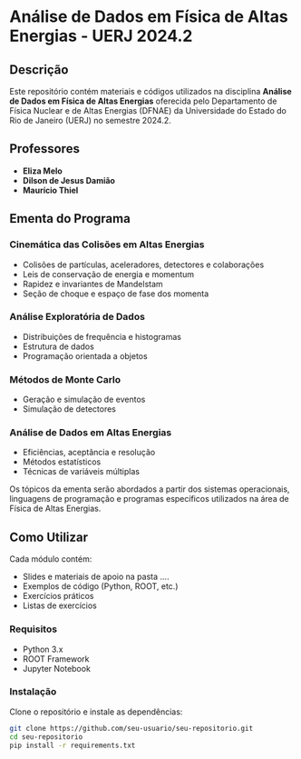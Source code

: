 # Análise de Dados em Física de Altas Energias - UERJ 2024.2

## Descrição

Este repositório contém materiais e códigos utilizados na disciplina **Análise de Dados em Física de Altas Energias** oferecida pelo Departamento de Física Nuclear e de Altas Energias (DFNAE) da Universidade do Estado do Rio de Janeiro (UERJ) no semestre 2024.2.

## Professores

- **Eliza Melo**
- **Dilson de Jesus Damião**
- **Maurício Thiel**

## Ementa do Programa

### Cinemática das Colisões em Altas Energias
- Colisões de partículas, aceleradores, detectores e colaborações
- Leis de conservação de energia e momentum
- Rapidez e invariantes de Mandelstam
- Seção de choque e espaço de fase dos momenta

### Análise Exploratória de Dados
- Distribuições de frequência e histogramas
- Estrutura de dados
- Programação orientada a objetos

### Métodos de Monte Carlo
- Geração e simulação de eventos
- Simulação de detectores

### Análise de Dados em Altas Energias
- Eficiências, aceptância e resolução
- Métodos estatísticos
- Técnicas de variáveis múltiplas

Os tópicos da ementa serão abordados a partir dos sistemas operacionais, linguagens de programação e programas específicos utilizados na área de Física de Altas Energias.

## Como Utilizar

Cada módulo contém:
- Slides e materiais de apoio na pasta ....
- Exemplos de código (Python, ROOT, etc.)
- Exercícios práticos
- Listas de exercícios 

### Requisitos

- Python 3.x
- ROOT Framework
- Jupyter Notebook

### Instalação

Clone o repositório e instale as dependências:

```bash
git clone https://github.com/seu-usuario/seu-repositorio.git
cd seu-repositorio
pip install -r requirements.txt
